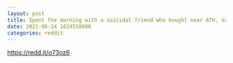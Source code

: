 ```yaml
--- 
layout: post 
title: Spent the morning with a suicidal friend who bought near ATH, sold all his crypto at near perfect lows. This is the dark side of crypto. Fellas, let’s look out for each other. And FFS don’t risk more than you can afford to lose. 
date: 2021-06-24 1624550006 
categories: reddit 
--- 
```

https://redd.it/o73oz6